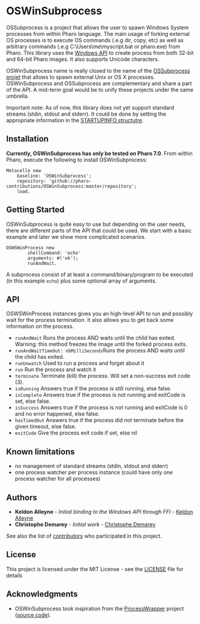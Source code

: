 # OSWinSubprocess
OSSubprocess is a project that allows the user to spawn Windows System processes from within Pharo language. The main usage of forking external OS processes is to execute OS commands (.e.g dir, copy, etc) as well as arbitrary commands (.e.g C:\Users\me\myscript.bat or pharo.exe) from Pharo. This library uses the [Windows API](https://docs.microsoft.com/en-us/windows/desktop/api/processthreadsapi/nf-processthreadsapi-createprocessw) to create process from both 32-bit and 64-bit Pharo images. It also supports Unicode characters.

OSWinSubprocess name is really closed to the name of the [OSSubprocess projet](https://github.com/pharo-contributions/OSSubprocess) that allows to spawn external Unix or OS X processes. OSWinSubprocess and OSSubprocess are complementary and share a part of the API. A mid-term goal would be to unify these projects under the same umbrella.

Important note: As of now, this library does not yet support standard streams (stdin, stdout and stderr). It could be done by setting the appropriate information in the [STARTUPINFO structutre](https://docs.microsoft.com/fr-fr/windows/desktop/api/processthreadsapi/ns-processthreadsapi-_startupinfoa).

## Installation
**Currently, OSWinSubprocess has only be tested on Pharo 7.0**.
From within Pharo, execute the following to install OSWinSubprocess:

```Smalltalk
Metacello new
 	baseline: 'OSWinSubprocess';
 	repository: 'github://pharo-contributions/OSWinSubprocess:master/repository';
	load.
```
## Getting Started
OSWinSubprocess is quite easy to use but depending on the user needs, there are different parts of the API that could be used. We start with a basic example and later we show more complicated scenarios.

```Smalltalk
OSWSWinProcess new 
		shellCommand: 'echo'
		arguments: #('ok');
		runAndWait.
```

A subprocess consist of at least a command/binary/program to be executed (in this example `echo`) plus some optional array of arguments.

## API
OSWSWinProcess instances gives you an high-level API to run and possibly wait for the process termination. It also allows you to get back some information on the process.
* `runAndWait` Runs the process AND waits until the child has exited. Warning: this method freezes the image until the forked process exits.
* `runAndWaitTimeOut: nbMilliSeconds`Runs the process AND waits until the child has exited.
* `runUnwatch` Used to run a process and forget about it
* `run` Run the process and watch it
* `terminate` Terminate (kill) the process. Will set a non-success exit code (3).
* `isRunning` Answers true if the process is still running, else false.
* `isComplete` Answers true if the process is not running and exitCode is set, else false.
* `isSuccess` Answers true if the process is not running and exitCode is 0 and no error happened, else false.
* `hasTimedOut` Answers true if the process did not terminate before the given timeout, else false.
* `exitCode` Give the process exit code if set, else nil

## Known limitations
* no management of standard streams (stdin, stdout and stderr)
* one process watcher per process instance (could have only one process watcher for all processes)

## Authors
* **Keldon Alleyne** - *Initial binding to the Windows API through FFI* - [Keldon Alleyne](https://github.com/avasopht)
* **Christophe Demarey** - *Initial work* - [Christophe Demarey](https://github.com/demarey)

See also the list of [contributors](https://github.com/pharo-contributions/OSWinSubprocess/contributors) who participated in this project.

## License
This project is licensed under the MIT License - see the [LICENSE](LICENSE) file for details

## Acknowledgments
* OSWinSubprocess took inspiration from the [ProcessWrapper](http://smalltalkhub.com/mc/hernan/ProcessWrapper/main/) project ([source code](http://leves.web.elte.hu/ProcessWrapper)).
